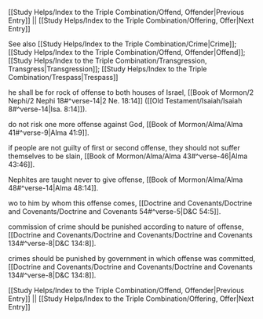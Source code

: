 [[Study Helps/Index to the Triple Combination/Offend, Offender|Previous Entry]]  ||  [[Study Helps/Index to the Triple Combination/Offering, Offer|Next Entry]]

 See also [[Study Helps/Index to the Triple Combination/Crime|Crime]]; [[Study Helps/Index to the Triple Combination/Offend, Offender|Offend]]; [[Study Helps/Index to the Triple Combination/Transgression, Transgress|Transgression]]; [[Study Helps/Index to the Triple Combination/Trespass|Trespass]]

 he shall be for rock of offense to both houses of Israel, [[Book of Mormon/2 Nephi/2 Nephi 18#^verse-14|2 Ne. 18:14]] ([[Old Testament/Isaiah/Isaiah 8#^verse-14|Isa. 8:14]]).

 do not risk one more offense against God, [[Book of Mormon/Alma/Alma 41#^verse-9|Alma 41:9]].

 if people are not guilty of first or second offense, they should not suffer themselves to be slain, [[Book of Mormon/Alma/Alma 43#^verse-46|Alma 43:46]].

 Nephites are taught never to give offense, [[Book of Mormon/Alma/Alma 48#^verse-14|Alma 48:14]].

 wo to him by whom this offense comes, [[Doctrine and Covenants/Doctrine and Covenants/Doctrine and Covenants 54#^verse-5|D&C 54:5]].

 commission of crime should be punished according to nature of offense, [[Doctrine and Covenants/Doctrine and Covenants/Doctrine and Covenants 134#^verse-8|D&C 134:8]].

 crimes should be punished by government in which offense was committed, [[Doctrine and Covenants/Doctrine and Covenants/Doctrine and Covenants 134#^verse-8|D&C 134:8]].

[[Study Helps/Index to the Triple Combination/Offend, Offender|Previous Entry]]  ||  [[Study Helps/Index to the Triple Combination/Offering, Offer|Next Entry]]